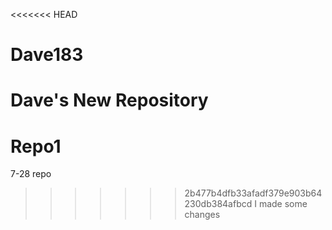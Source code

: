 <<<<<<< HEAD
# Dave183
Dave's New Repository
=======
# Repo1
7-28 repo
>>>>>>> 2b477b4dfb33afadf379e903b64230db384afbcd
I made some changes